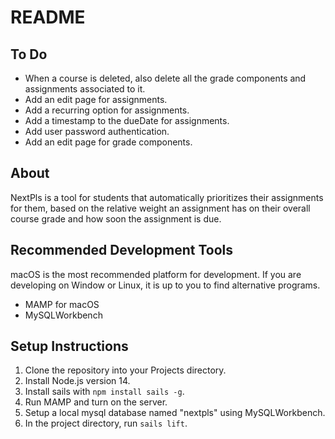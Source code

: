 # README

## To Do
- When a course is deleted, also delete all the grade components and assignments associated to it.
- Add an edit page for assignments.
- Add a recurring option for assignments.
- Add a timestamp to the dueDate for assignments.
- Add user password authentication.
- Add an edit page for grade components.

## About
NextPls is a tool for students that automatically prioritizes their assignments for them, based on the relative weight an assignment has on their overall course grade and how soon the assignment is due.

## Recommended Development Tools
macOS is the most recommended platform for development. If you are developing on Window or Linux, it is up to you to find alternative programs.
- MAMP for macOS
- MySQLWorkbench

## Setup Instructions
1. Clone the repository into your Projects directory.
2. Install Node.js version 14.
3. Install sails with `npm install sails -g`.
4. Run MAMP and turn on the server.
5. Setup a local mysql database named "nextpls" using MySQLWorkbench.
6. In the project directory, run `sails lift`.